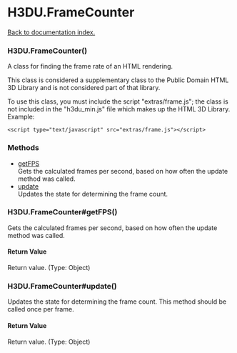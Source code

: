 # H3DU.FrameCounter

[Back to documentation index.](index.md)

 <a name='H3DU.FrameCounter'></a>
### H3DU.FrameCounter()

A class for finding the frame rate of an HTML rendering.

This class is considered a supplementary class to the
Public Domain HTML 3D Library and is not considered part of that
library.

To use this class, you must include the script "extras/frame.js"; the
class is not included in the "h3du_min.js" file which makes up
the HTML 3D Library. Example:

    <script type="text/javascript" src="extras/frame.js"></script>

### Methods

* [getFPS](#H3DU.FrameCounter_H3DU.FrameCounter_getFPS)<br>Gets the calculated frames per second, based
on how often the update method was called.
* [update](#H3DU.FrameCounter_H3DU.FrameCounter_update)<br>Updates the state for determining the frame count.

 <a name='H3DU.FrameCounter_H3DU.FrameCounter_getFPS'></a>
### H3DU.FrameCounter#getFPS()

Gets the calculated frames per second, based
on how often the update method was called.

#### Return Value

Return value. (Type: Object)

 <a name='H3DU.FrameCounter_H3DU.FrameCounter_update'></a>
### H3DU.FrameCounter#update()

Updates the state for determining the frame count.
This method should be called once per frame.

#### Return Value

Return value. (Type: Object)
